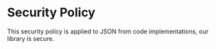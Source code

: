 # Security Policy
This security policy is applied to JSON from code implementations, our library is secure.